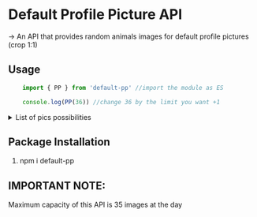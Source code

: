 # Default Profile Picture API

-> An API that provides random animals images for default profile pictures (crop 1:1)

## Usage
```js
    import { PP } from 'default-pp' //import the module as ES

    console.log(PP(36)) //change 36 by the limit you want +1
```

<details>
  <summary>List of pics possibilities</summary>
    - cat </br>
    - dog </br>
    - racoon </br>
    - floppas </br>
</details>


## Package Installation

1. npm i default-pp

## IMPORTANT NOTE:
Maximum capacity of this API is 35 images at the day